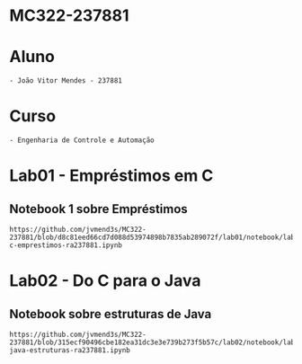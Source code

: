 # MC322-237881

# Aluno

    - João Vitor Mendes - 237881

# Curso

    - Engenharia de Controle e Automação



# Lab01 - Empréstimos em C

## Notebook 1 sobre Empréstimos

    https://github.com/jvmend3s/MC322-237881/blob/d8c81eed66cd7d088d53974898b7835ab289072f/lab01/notebook/lab01-c-emprestimos-ra237881.ipynb


# Lab02 - Do C para o Java

## Notebook sobre estruturas de Java

    https://github.com/jvmend3s/MC322-237881/blob/315ecf90496cbe182ea31dc3e3e739b273f5b57c/lab02/notebook/lab02-java-estruturas-ra237881.ipynb
